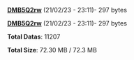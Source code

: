 [**DMB5Q2rw**](/data/DMB5Q2rw.txt) (21/02/23 - 23:11)- 297 bytes

[**DMB5Q2rw**](/data/DMB5Q2rw.txt) (21/02/23 - 23:11)- 297 bytes

**Total Datas**: 11207

**Total Size**: 72.30 MB / 72.3 MB